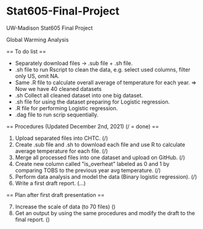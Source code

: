 # Stat605-Final-Project
UW-Madison Stat605 Final Project

Global Warming Analysis

== To do list ==
- Separately download files -> .sub file + .sh file.
- .sh file to run Rscript to clean the data, e.g. select used columns, filter only US, omit NA.
- Same .R file to calculate overall average of temperature for each year. => Now we have 40 cleaned datasets
- .sh Collect all cleaned dataset into one big dataset.
- .sh file for using the dataset preparing for Logistic regression.
- .R file for performing Logistic regression.
- .dag file to run scrip sequentially. 


== Procedures (Updated December 2nd, 2021) (/ = done) ==
1. Upload separated files into CHTC. (/) 
2. Create .sub file and .sh to download each file and use R to calculate average temperature for each file. (/) 
3. Merge all processed files into one dataset and upload on GitHub. (/)
4. Create new column called "is_overheat" labeled as 0 and 1 by comparing TOBS to the previous year avg temperature. (/)
5. Perform data analysis and model the data (Binary logistic regression). (/)
6. Write a first draft report. (...)

== Plan after first draft presentation ==

7. Increase the scale of data (to 70 files) ()
8. Get an output by using the same procedures and modify the draft to the final report. () 

